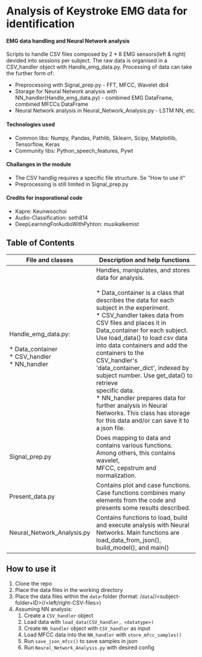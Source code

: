 # Analysis of Keystroke EMG data for identification

#### EMG data handling and Neural Network analysis
Scripts to handle CSV files composed by 2 * 8 EMG sensors(left & right) devided into sessions per subject. The raw data is organised in a CSV_handler object with Handle_emg_data.py. Processing of data can take the further form of: 
* Preprocessing with Signal_prep.py - FFT, MFCC, Wavelet db4
* Storage for Neural Network analysis with NN_handler(Handle_emg_data.py) - combined EMG DataFrame, combined MFCCs DataFrame
* Neural Network analysis in Neural_Network_Analysis.py - LSTM NN, etc.

#### Technologies used
* Common libs: Numpy, Pandas, Pathlib, Sklearn, Scipy, Matplotlib, Tensorflow, Keras
* Community libs: Python_speech_features, Pywt

#### Challanges in the module
* The CSV handlig requires a specific file structure. Se "How to use it"
* Preprocessing is still limited in Signal_prep.py

#### Credits for insporational code
* Kapre: Keunwoochoi
* Audio-Classification: seth814
* DeepLearningForAudioWithPyhton: musikalkemist

## Table of Contents

| File and classes | Description and help functions |
|---|---|
| Handle_emg_data.py:<br><br>    * Data_container<br>    * CSV_handler<br>    * NN_handler | Handles, manipulates, and stores data for analysis. <br><br>    * Data_container is a class that describes the data for each subject in the experiment.<br>    * CSV_handler takes data from CSV files and places it in Data_container for each subject.<br>      Use load_data() to load csv data into data containers and add the containers to the <br>      CSV_handler's 'data_container_dict', indexed by subject number. Use get_data() to retrieve <br>      specific data. <br>    * NN_handler prepares data for further analysis in Neural Networks. This class has storage <br>      for this data and/or can save it to a json file. |
| Signal_prep.py | Does mapping to data and contains various functions. Among others, this contains wavelet, <br>MFCC, cepstrum and normalization.  |
| Present_data.py  | Contains plot and case functions. Case functions combines many elements from the code and <br>presents some results described. |
| Neural_Network_Analysis.py | Contains functions to load, build and execute analysis with Neural Networks. Main functions are <br>load_data_from_json(), build_model(), and main() |


## How to use it 

1. Clone the repo
2. Place the data files in the working directory 
3. Place the data files within the `data`-folder 
(format: /`data`/<datatype>/<subject-folder+ID>/<session-folder>/<left/right-CSV-files>)
4. Assuming NN analysis:
    1. Create a `CSV_handler` object 
    2. Load data with `load_data(CSV_handler, <datatype>)`
    3. Create `NN_handler` object with `CSV_handler` as input
    4. Load MFCC data into the `NN_handler` with `store_mfcc_samples()`
    5. Run `save_json_mfcc()` to save samples in json
    6. Run `Neural_Network_Analysis.py` with desired config

